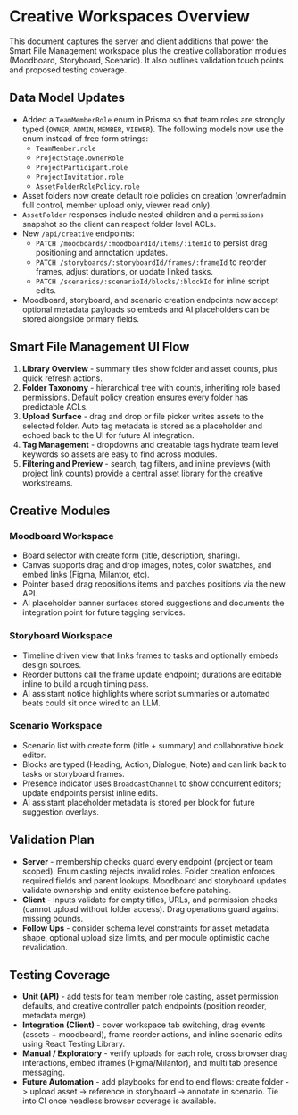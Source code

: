 # Creative Workspaces Overview

This document captures the server and client additions that power the Smart File Management workspace plus the creative collaboration modules (Moodboard, Storyboard, Scenario). It also outlines validation touch points and proposed testing coverage.

## Data Model Updates

- Added a `TeamMemberRole` enum in Prisma so that team roles are strongly typed (`OWNER`, `ADMIN`, `MEMBER`, `VIEWER`). The following models now use the enum instead of free form strings:
  - `TeamMember.role`
  - `ProjectStage.ownerRole`
  - `ProjectParticipant.role`
  - `ProjectInvitation.role`
  - `AssetFolderRolePolicy.role`
- Asset folders now create default role policies on creation (owner/admin full control, member upload only, viewer read only).
- `AssetFolder` responses include nested children and a `permissions` snapshot so the client can respect folder level ACLs.
- New `/api/creative` endpoints:
  - `PATCH /moodboards/:moodboardId/items/:itemId` to persist drag positioning and annotation updates.
  - `PATCH /storyboards/:storyboardId/frames/:frameId` to reorder frames, adjust durations, or update linked tasks.
  - `PATCH /scenarios/:scenarioId/blocks/:blockId` for inline script edits.
- Moodboard, storyboard, and scenario creation endpoints now accept optional metadata payloads so embeds and AI placeholders can be stored alongside primary fields.

## Smart File Management UI Flow

1. **Library Overview** - summary tiles show folder and asset counts, plus quick refresh actions.
2. **Folder Taxonomy** - hierarchical tree with counts, inheriting role based permissions. Default policy creation ensures every folder has predictable ACLs.
3. **Upload Surface** - drag and drop or file picker writes assets to the selected folder. Auto tag metadata is stored as a placeholder and echoed back to the UI for future AI integration.
4. **Tag Management** - dropdowns and creatable tags hydrate team level keywords so assets are easy to find across modules.
5. **Filtering and Preview** - search, tag filters, and inline previews (with project link counts) provide a central asset library for the creative workstreams.

## Creative Modules

### Moodboard Workspace

- Board selector with create form (title, description, sharing).
- Canvas supports drag and drop images, notes, color swatches, and embed links (Figma, Milantor, etc).
- Pointer based drag repositions items and patches positions via the new API.
- AI placeholder banner surfaces stored suggestions and documents the integration point for future tagging services.

### Storyboard Workspace

- Timeline driven view that links frames to tasks and optionally embeds design sources.
- Reorder buttons call the frame update endpoint; durations are editable inline to build a rough timing pass.
- AI assistant notice highlights where script summaries or automated beats could sit once wired to an LLM.

### Scenario Workspace

- Scenario list with create form (title + summary) and collaborative block editor.
- Blocks are typed (Heading, Action, Dialogue, Note) and can link back to tasks or storyboard frames.
- Presence indicator uses `BroadcastChannel` to show concurrent editors; update endpoints persist inline edits.
- AI assistant placeholder metadata is stored per block for future suggestion overlays.

## Validation Plan

- **Server** - membership checks guard every endpoint (project or team scoped). Enum casting rejects invalid roles. Folder creation enforces required fields and parent lookups. Moodboard and storyboard updates validate ownership and entity existence before patching.
- **Client** - inputs validate for empty titles, URLs, and permission checks (cannot upload without folder access). Drag operations guard against missing bounds.
- **Follow Ups** - consider schema level constraints for asset metadata shape, optional upload size limits, and per module optimistic cache revalidation.

## Testing Coverage

- **Unit (API)** - add tests for team member role casting, asset permission defaults, and creative controller patch endpoints (position reorder, metadata merge).
- **Integration (Client)** - cover workspace tab switching, drag events (assets + moodboard), frame reorder actions, and inline scenario edits using React Testing Library.
- **Manual / Exploratory** - verify uploads for each role, cross browser drag interactions, embed iframes (Figma/Milantor), and multi tab presence messaging.
- **Future Automation** - add playbooks for end to end flows: create folder -> upload asset -> reference in storyboard -> annotate in scenario. Tie into CI once headless browser coverage is available.
